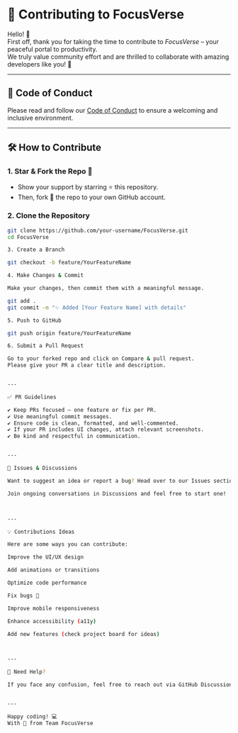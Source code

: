 # 🤝 Contributing to FocusVerse

Hello! 👋  
First off, thank you for taking the time to contribute to *FocusVerse* – your peaceful portal to productivity.  
We truly value community effort and are thrilled to collaborate with amazing developers like you! 💙

---

## 📌 Code of Conduct

Please read and follow our [Code of Conduct](/.CODEOFCONDUCT.md) to ensure a welcoming and inclusive environment.

---

## 🛠 How to Contribute

### 1. Star & Fork the Repo 🌟
- Show your support by starring ⭐ this repository.
- Then, fork 🍴 the repo to your own GitHub account.

### 2. Clone the Repository

```bash
git clone https://github.com/your-username/FocusVerse.git
cd FocusVerse

3. Create a Branch

git checkout -b feature/YourFeatureName

4. Make Changes & Commit

Make your changes, then commit them with a meaningful message.

git add .
git commit -m "✨ Added [Your Feature Name] with details"

5. Push to GitHub

git push origin feature/YourFeatureName

6. Submit a Pull Request

Go to your forked repo and click on Compare & pull request.
Please give your PR a clear title and description.


---

✅ PR Guidelines

✔ Keep PRs focused – one feature or fix per PR.
✔ Use meaningful commit messages.
✔ Ensure code is clean, formatted, and well-commented.
✔ If your PR includes UI changes, attach relevant screenshots.
✔ Be kind and respectful in communication.


---

🧪 Issues & Discussions

Want to suggest an idea or report a bug? Head over to our Issues section.

Join ongoing conversations in Discussions and feel free to start one!



---

💡 Contributions Ideas

Here are some ways you can contribute:

Improve the UI/UX design

Add animations or transitions

Optimize code performance

Fix bugs 🐛

Improve mobile responsiveness

Enhance accessibility (a11y)

Add new features (check project board for ideas)



---

🙌 Need Help?

If you face any confusion, feel free to reach out via GitHub Discussions or email at srivastavasneha895@gmail.com.


---

Happy coding! 💻
With 💖 from Team FocusVerse